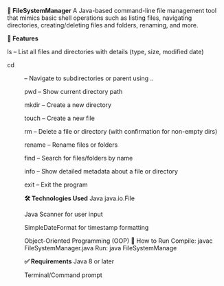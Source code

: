 **📁 FileSystemManager**
A Java-based command-line file management tool that mimics basic shell operations such as listing files, navigating directories, creating/deleting files and folders, renaming, and more.

**🎯 Features**

ls – List all files and directories with details (type, size, modified date)

cd <dir> – Navigate to subdirectories or parent using ..

pwd – Show current directory path

mkdir <name> – Create a new directory

touch <name> – Create a new file

rm <name> – Delete a file or directory (with confirmation for non-empty dirs)

rename <old> <new> – Rename files or folders

find <pattern> – Search for files/folders by name

info <name> – Show detailed metadata about a file or directory

exit – Exit the program

**🛠 Technologies Used**
Java java.io.File

Java Scanner for user input

SimpleDateFormat for timestamp formatting

Object-Oriented Programming (OOP)
🚀 How to Run
Compile:
javac FileSystemManager.java
Run:
java FileSystemManage


**✅ Requirements**
Java 8 or later

Terminal/Command prompt

